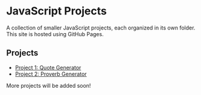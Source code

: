 # JavaScript Projects

A collection of smaller JavaScript projects, each organized in its own folder. This site is hosted using GitHub Pages.

## Projects

- [Project 1: Quote Generator](./quoteGenerator/index.html)
- [Project 2: Proverb Generator](./proverbsGenerator/index.html)

More projects will be added soon!
